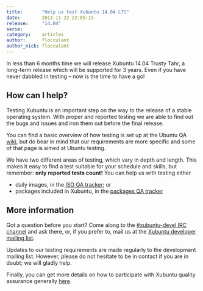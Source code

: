 ```yaml
---
title:       "Help us test Xubuntu 14.04 LTS"
date:        2013-11-22 22:05:15
release:     "14.04"
serie:       
category:    articles
author:      flocculant
author_nick: flocculant
---
```


In less than 6 months time we will release Xubuntu 14.04 Trusty Tahr, a long-term release which will be supported for 3 years. Even if you have never dabbled in testing – now is the time to have a go!

How can I help?
---------------

Testing Xubuntu is an important step on the way to the release of a stable operating system. With proper and reported testing we are able to find out the bugs and issues and iron them out before the final release.

You can find a basic overview of how testing is set up at the Ubuntu QA [wiki](https://wiki.ubuntu.com/QATeam/Roles/Tester), but do bear in mind that our requirements are more specific and some of that page is aimed at Ubuntu testing.

We have two different areas of testing, which vary in depth and length. This makes it easy to find a test suitable for your schedule and skills, but remember: **only reported tests count!** You can help us with testing either

- daily images, in the [ISO QA tracker](http://iso.qa.ubuntu.com/); or
- packages included in Xubuntu, in the [packages QA tracker](http://packages.qa.ubuntu.com/)

More information
----------------

Got a question before you start? Come along to the [\#xubuntu-devel IRC channel](http://webchat.freenode.net/?channels=xubuntu-devel) and ask there, or, if you prefer to, mail us at the [Xubuntu developer mailing list](https://lists.ubuntu.com/mailman/listinfo/xubuntu-devel).

Updates to our testing requirements are made regularly to the development mailing list. However, please do not hesitate to be in contact if you are in doubt; we will gladly help.

Finally, you can get more details on how to participate with Xubuntu quality assurance generally [here](http://xubuntu.org/contribute/qa/).
